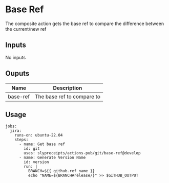 # Base Ref
The composite action gets the base ref to compare the difference between the current/new ref

## Inputs
No inputs

## Ouputs
| Name | Description |
| ---- | ----------- |
| base-ref | The base ref to compare to |

## Usage
```
jobs:
  jira:
    runs-on: ubuntu-22.04
    steps:
      - name: Get base ref
        id: git
        uses: slypreceipts/actions-pub/git/base-ref@develop
      - name: Generate Version Name
        id: version
        run: |
          BRANCH=${{ github.ref_name }}
          echo "NAME=${BRANCH#release/}" >> $GITHUB_OUTPUT
```


      